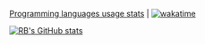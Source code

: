 [Programming languages usage stats](https://wakatime.com/@953159f9-c9f7-4010-b960-263f00f44197) | [![wakatime](https://wakatime.com/badge/user/953159f9-c9f7-4010-b960-263f00f44197.svg)](https://wakatime.com/@953159f9-c9f7-4010-b960-263f00f44197)



[![RB's GitHub stats](https://github-readme-stats.vercel.app/api?username=maxymvlasov&theme=github_dark)](https://github.com/anuraghazra/github-readme-stats)
